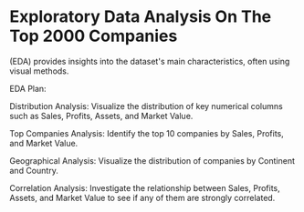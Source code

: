 # Exploratory Data Analysis On The Top 2000 Companies

(EDA) provides insights into the dataset's main characteristics, often using visual methods.


EDA Plan:

Distribution Analysis:
Visualize the distribution of key numerical columns such as Sales, Profits, Assets, and Market Value.

Top Companies Analysis:
Identify the top 10 companies by Sales, Profits, and Market Value.

Geographical Analysis:
Visualize the distribution of companies by Continent and Country.

Correlation Analysis:
Investigate the relationship between Sales, Profits, Assets, and Market Value to see if any of them are strongly correlated.
